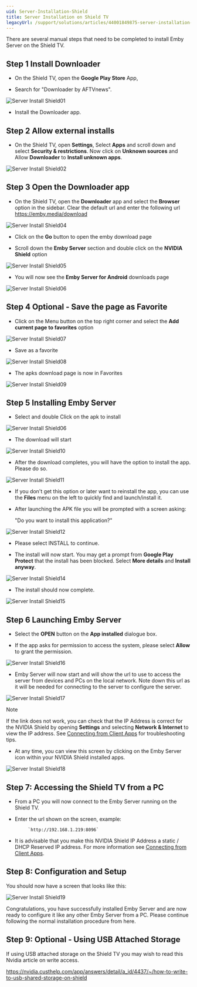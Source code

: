 ```yaml
---
uid: Server-Installation-Shield
title: Server Installation on Shield TV
legacyUrl: /support/solutions/articles/44001849875-server-installation-on-shield-tv
---
```


There are several manual steps that need to be completed to install Emby Server on the Shield TV.

## Step 1 Install Downloader
- On the Shield TV, open the **Google Play Store** App,

- Search for "Downloader by AFTVnews".

![Server Install Shield01](images/server/server_install_shield01.png)

- Install the Downloader app.

## Step 2 Allow external installs

- On the Shield TV, open **Settings**, Select **Apps** and scroll down and select **Security & restrictions**. Now click on **Unknown sources** and Allow **Downloader** to **Install unknown apps**.

![Server Install Shield02](images/server/server_install_shield02.png)

## Step 3 Open the Downloader app

- On the Shield TV, open the **Downloader** app and select the **Browser** option in the sidebar. Clear the default url and enter the following url https://emby.media/download

![Server Install Shield04](images/server/server_install_shield04.png)

- Click on the **Go** button to open the emby download page

- Scroll down the **Emby Server** section and double click on the **NVIDIA Shield** option

![Server Install Shield05](images/server/server_install_shield05.png)

- You will now see the **Emby Server for Android** downloads page

![Server Install Shield06](images/server/server_install_shield06.png)

## Step 4 Optional - Save the page as Favorite

- Click on the Menu button on the top right corner and select the **Add current page to favorites** option

![Server Install Shield07](images/server/server_install_shield07.png)

- Save as a favorite

![Server Install Shield08](images/server/server_install_shield08.png)

- The apks download page is now in Favorites

![Server Install Shield09](images/server/server_install_shield09.png)

## Step 5 Installing Emby Server

- Select and double Click on the apk to install

![Server Install Shield06](images/server/server_install_shield06.png)

- The download will start

![Server Install Shield10](images/server/server_install_shield10.png)

- After the download completes, you will have the option to install the app.  Please do so.

![Server Install Shield11](images/server/server_install_shield11.png)

- If you don't get this option or later want to reinstall the app, you can use the **Files** menu on the left to quickly find and launch/install it.

- After launching the APK file you will be prompted with a screen asking:

  "Do you want to install this application?" 

![Server Install Shield12](images/server/server_install_shield12.png)

- Please select INSTALL to continue.
  
- The install will now start. You may get a prompt from **Google Play Protect** that the install has been blocked. Select **More details** and **Install anyway**. 

![Server Install Shield14](images/server/server_install_shield14.png)

- The install should now complete.

![Server Install Shield15](images/server/server_install_shield15.png)

## Step 6 Launching Emby Server

- Select the **OPEN** button on the **App installed** dialogue box.

- If the app asks for permission to access the system, please select **Allow** to grant the permission.

![Server Install Shield16](images/server/server_install_shield16.png)

- Emby Server will now start and will show the url to use to access the server from devices and PCs on the local network. Note down this url as it will be needed for connecting to the server to configure the server.

![Server Install Shield17](images/server/server_install_shield17.png)

> [!NOTE]
> If the link does not work, you can check that the IP Address is correct for the NVIDIA Shield by opening **Settings** and selecting **Network & Internet** to view the IP address. See [Connecting from Client Apps](Connectivity.md) for troubleshooting tips.

- At any time, you can view this screen by clicking on the Emby Server icon within your NVIDIA Shield installed apps.

![Server Install Shield18](images/server/server_install_shield18.png)


## Step 7: Accessing the Shield TV from a PC

- From a PC you will now connect to the Emby Server running on the Shield TV.

- Enter the url shown on the screen, example: 

           `http://192.168.1.219:8096`

- It is advisable that you make this NVIDIA Shield IP Address a static / DHCP Reserved IP address. For more information see [Connecting from Client Apps](Connectivity.md).


## Step 8: Configuration and Setup

You should now have a screen that looks like this:

![Server Install Shield19](images/server/server_install_shield19.png)

Congratulations, you have successfully installed Emby Server and are now ready to configure it like any other Emby Server from a PC.  Please continue following the normal installation procedure from here.


## Step 9: Optional - Using USB Attached Storage

If using USB attached storage on the Shield TV you may wish to read this Nvidia article on write access.

https://nvidia.custhelp.com/app/answers/detail/a_id/4437/~/how-to-write-to-usb-shared-storage-on-shield